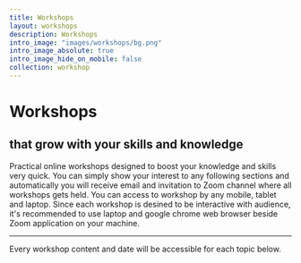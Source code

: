 ```yaml
---
title: Workshops
layout: workshops
description: Workshops
intro_image: "images/workshops/bg.png"
intro_image_absolute: true
intro_image_hide_on_mobile: false
collection: workshop
---
```


# Workshops 

## that grow with your skills and knowledge

Practical online workshops designed to boost your knowledge and skills very quick.
You can simply show your interest to any following sections and automatically you will receive email and invitation to Zoom channel where all workshops gets held.
You can access to workshop by any mobile, tablet and laptop. Since each workshop is desined to be interactive with audience, it's recommended to use laptop and google chrome web browser beside Zoom application on your machine.
<hr>
Every workshop content and date will be accessible for each topic below.
